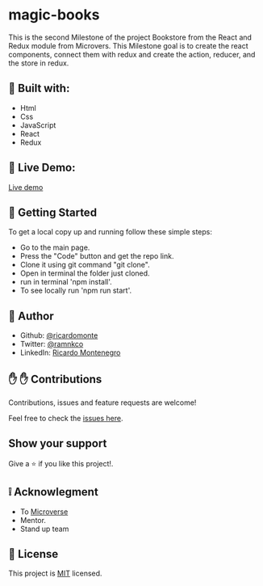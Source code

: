 # magic-books

This is the second Milestone of the project Bookstore from the React and Redux module from Microvers. This Milestone goal is to create the react components, connect them with redux and create the action, reducer, and the store in redux.

## :hammer: Built with:

- Html
- Css
- JavaScript
- React
- Redux

## :red_circle: Live Demo:

[Live demo](https://magic-books-2021.herokuapp.com/)

## :construction_worker: Getting Started

To get a local copy up and running follow these simple steps:

- Go to the main page.
- Press the "Code" button and get the repo link.
- Clone it using git command "git clone".
- Open in terminal the folder just cloned.
- run in terminal 'npm install'.
- To see locally run 'npm run start'.

## :bust_in_silhouette: Author

- Github: [@ricardomonte](https://github.com/ricardomonte)
- Twitter: [@ramnkco](https://twitter.com/ramnkco)
- LinkedIn: [Ricardo Montenegro](https://www.linkedin.com/in/ricantomontenegro/)

## :raised_hand: :raised_hand: Contributions

Contributions, issues and feature requests are welcome!

Feel free to check the [issues here](https://github.com/ricardomonte/math-magicians-calculator/issues).

## Show your support

Give a :star: if you like this project!.

## :grey_exclamation: Acknowlegment

- To [Microverse](https://www.microverse.org/)
- Mentor.
- Stand up team

## :memo: License

This project is [MIT](LICENSE) licensed.
